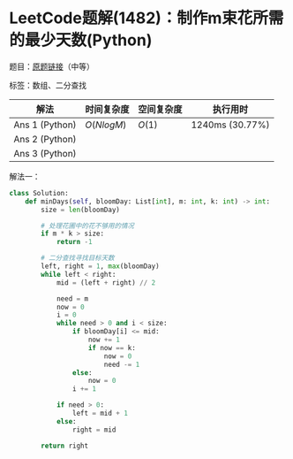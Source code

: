 # LeetCode题解(1482)：制作m束花所需的最少天数(Python)

题目：[原题链接](https://leetcode-cn.com/problems/minimum-number-of-days-to-make-m-bouquets/)（中等）

标签：数组、二分查找

| 解法           | 时间复杂度 | 空间复杂度 | 执行用时        |
| -------------- | ---------- | ---------- | --------------- |
| Ans 1 (Python) | $O(NlogM)$ | $O(1)$     | 1240ms (30.77%) |
| Ans 2 (Python) |            |            |                 |
| Ans 3 (Python) |            |            |                 |

解法一：

```python
class Solution:
    def minDays(self, bloomDay: List[int], m: int, k: int) -> int:
        size = len(bloomDay)

        # 处理花圃中的花不够用的情况
        if m * k > size:
            return -1

        # 二分查找寻找目标天数
        left, right = 1, max(bloomDay)
        while left < right:
            mid = (left + right) // 2

            need = m
            now = 0
            i = 0
            while need > 0 and i < size:
                if bloomDay[i] <= mid:
                    now += 1
                    if now == k:
                        now = 0
                        need -= 1
                else:
                    now = 0
                i += 1

            if need > 0:
                left = mid + 1
            else:
                right = mid

        return right
```

